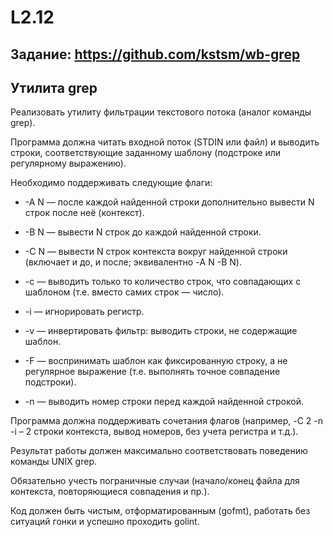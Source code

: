 # L2.12

## Задание: https://github.com/kstsm/wb-grep

## Утилита grep

Реализовать утилиту фильтрации текстового потока (аналог команды grep).

Программа должна читать входной поток (STDIN или файл) и выводить строки, соответствующие заданному шаблону (подстроке или регулярному выражению).

Необходимо поддерживать следующие флаги:

- -A N — после каждой найденной строки дополнительно вывести N строк после неё (контекст).

- -B N — вывести N строк до каждой найденной строки.

- -C N — вывести N строк контекста вокруг найденной строки (включает и до, и после; эквивалентно -A N -B N).

- -c — выводить только то количество строк, что совпадающих с шаблоном (т.е. вместо самих строк — число).

- -i — игнорировать регистр.

- -v — инвертировать фильтр: выводить строки, не содержащие шаблон.

- -F — воспринимать шаблон как фиксированную строку, а не регулярное выражение (т.е. выполнять точное совпадение подстроки).

- -n — выводить номер строки перед каждой найденной строкой.

Программа должна поддерживать сочетания флагов (например, -C 2 -n -i – 2 строки контекста, вывод номеров, без учета регистра и т.д.).

Результат работы должен максимально соответствовать поведению команды UNIX grep.

Обязательно учесть пограничные случаи (начало/конец файла для контекста, повторяющиеся совпадения и пр.).

Код должен быть чистым, отформатированным (gofmt), работать без ситуаций гонки и успешно проходить golint.

